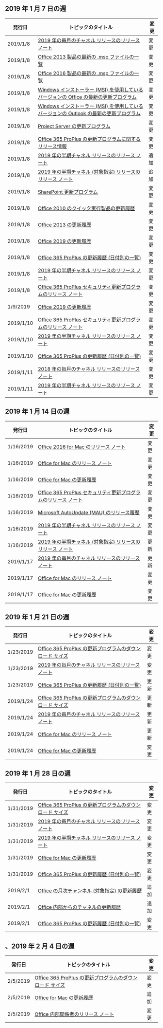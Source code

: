 <!-- This file is generated automatically each week. Changes made to this file will be overwritten.-->




## <a name="week-of-january-07-2019"></a>2019 年 1 月 7 日の週


| 発行日 |トピックのタイトル | 変更 |
|------|------------|--------|
| 2019/1/8 | [2019 年の毎月のチャネル リリースのリリース ノート](/OfficeUpdates/monthly-channel-2019) | 変更 |
| 2019/1/8 | [Office 2013 製品の最新の .msp ファイルの一覧](/OfficeUpdates/msp-files-office-2013) | 変更 |
| 2019/1/8 | [Office 2016 製品の最新の .msp ファイルの一覧](/OfficeUpdates/msp-files-office-2016) | 変更 |
| 2019/1/8 | [Windows インストーラー (MSI) を使用しているバージョンの Office の最新の更新プログラム](/OfficeUpdates/office-updates-msi) | 変更 |
| 2019/1/8 | [Windows インストーラー (MSI) を使用しているバージョンの Outlook の最新の更新プログラム](/OfficeUpdates/outlook-updates-msi) | 変更 |
| 2019/1/8 | [Project Server の更新プログラム](/OfficeUpdates/project-server-updates) | 変更 |
| 2019/1/8 | [Office 365 ProPlus の更新プログラムに関するリリース情報](/OfficeUpdates/release-notes-office365-proplus) | 変更 |
| 2019/1/8 | [2019 年の半期チャネル リリースのリリース ノート](/OfficeUpdates/semi-annual-channel-2019) | 追加 |
| 2019/1/8 | [2019 年の半期チャネル (対象指定) リリースのリリース ノート](/OfficeUpdates/semi-annual-channel-targeted-2019) | 追加 |
| 2019/1/8 | [SharePoint 更新プログラム](/OfficeUpdates/sharepoint-updates) | 変更 |
| 2019/1/8 | [Office 2010 のクイック実行製品の更新履歴](/OfficeUpdates/update-history-office-2010-click-to-run) | 変更 |
| 2019/1/8 | [Office 2013 の更新履歴](/OfficeUpdates/update-history-office-2013) | 変更 |
| 2019/1/8 | [Office 2019 の更新履歴](/OfficeUpdates/update-history-office-2019) | 変更 |
| 2019/1/8 | [Office 365 ProPlus の更新履歴 (日付別の一覧)](/OfficeUpdates/update-history-office365-proplus-by-date) | 変更 |
| 2019/1/8 | [2019 年の半期チャネル リリースのリリース ノート](/OfficeUpdates/semi-annual-channel-2019) | 変更 |
| 2019/1/8 | [Office 365 ProPlus セキュリティ更新プログラムのリリース ノート](/OfficeUpdates/office365-proplus-security-updates) | 変更 |
| 1/9/2019 | [Office 2019 の更新履歴](/OfficeUpdates/update-history-office-2019) | 変更 |
| 2019/1/10 | [Office 365 ProPlus セキュリティ更新プログラムのリリース ノート](/OfficeUpdates/office365-proplus-security-updates) | 変更 |
| 2019/1/10 | [2019 年の半期チャネル リリースのリリース ノート](/OfficeUpdates/semi-annual-channel-2019) | 変更 |
| 2019/1/10 | [Office 365 ProPlus の更新履歴 (日付別の一覧)](/OfficeUpdates/update-history-office365-proplus-by-date) | 変更 |
| 2019/1/11 | [2018 年の毎月のチャネル リリースのリリース ノート](/OfficeUpdates/monthly-channel-2018) | 変更 |
| 2019/1/11 | [2019 年の半期チャネル リリースのリリース ノート](/OfficeUpdates/semi-annual-channel-2019) | 変更 |


## <a name="week-of-january-14-2019"></a>2019 年 1 月 14 日の週


| 発行日 |トピックのタイトル | 変更 |
|------|------------|--------|
| 1/16/2019 | [Office 2016 for Mac のリリース ノート](/OfficeUpdates/release-notes-office-2016-mac) | 変更 |
| 1/16/2019 | [Office for Mac のリリース ノート](/OfficeUpdates/release-notes-office-for-mac) | 変更 |
| 1/16/2019 | [Office for Mac の更新履歴](/OfficeUpdates/update-history-office-for-mac) | 変更 |
| 1/16/2019 | [Office 365 ProPlus セキュリティ更新プログラムのリリース ノート](/OfficeUpdates/office365-proplus-security-updates) | 変更 |
| 1/16/2019 | [Microsoft AutoUpdate (MAU) のリリース履歴](/OfficeUpdates/release-history-microsoft-autoupdate) | 変更 |
| 1/16/2019 | [2019 年の半期チャネル リリースのリリース ノート](/OfficeUpdates/semi-annual-channel-2019) | 変更 |
| 1/16/2019 | [2019 年の半期チャネル (対象指定) リリースのリリース ノート](/OfficeUpdates/semi-annual-channel-targeted-2019) | 更新 |
| 2019/1/17 | [2019 年の毎月のチャネル リリースのリリース ノート](/OfficeUpdates/monthly-channel-2019) | 更新 |
| 2019/1/17 | [Office for Mac のリリース ノート](/OfficeUpdates/release-notes-office-for-mac) | 変更 |
| 2019/1/17 | [Office for Mac の更新履歴](/OfficeUpdates/update-history-office-for-mac) | 変更 |


## <a name="week-of-january-21-2019"></a>2019 年 1 月 21 日の週


| 発行日 |トピックのタイトル | 変更 |
|------|------------|--------|
| 1/23/2019 | [Office 365 ProPlus の更新プログラムのダウンロード サイズ](/OfficeUpdates/download-sizes-office365-proplus-updates) | 変更 |
| 1/23/2019 | [2019 年の毎月のチャネル リリースのリリース ノート](/OfficeUpdates/monthly-channel-2019) | 変更 |
| 1/23/2019 | [Office 365 ProPlus の更新履歴 (日付別の一覧)](/OfficeUpdates/update-history-office365-proplus-by-date) | 更新 |
| 2019/1/24 | [Office 365 ProPlus の更新プログラムのダウンロード サイズ](/OfficeUpdates/download-sizes-office365-proplus-updates) | 更新 |
| 2019/1/24 | [2019 年の毎月のチャネル リリースのリリース ノート](/OfficeUpdates/monthly-channel-2019) | 更新 |
| 2019/1/24 | [Office for Mac のリリース ノート](/OfficeUpdates/release-notes-office-for-mac) | 更新 |
| 2019/1/24 | [Office for Mac の更新履歴](/OfficeUpdates/update-history-office-for-mac) | 変更 |


## <a name="week-of-january-28-2019"></a>2019 年 1 月 28 日の週


| 発行日 |トピックのタイトル | 変更 |
|------|------------|--------|
| 1/31/2019 | [Office 365 ProPlus の更新プログラムのダウンロード サイズ](/OfficeUpdates/download-sizes-office365-proplus-updates) | 変更 |
| 1/31/2019 | [2019 年の毎月のチャネル リリースのリリース ノート](/OfficeUpdates/monthly-channel-2019) | 変更 |
| 1/31/2019 | [2019 年の半期チャネル リリースのリリース ノート](/OfficeUpdates/semi-annual-channel-2019) | 変更 |
| 1/31/2019 | [Office for Mac の更新履歴](/OfficeUpdates/update-history-office-for-mac) | 変更 |
| 1/31/2019 | [Office 365 ProPlus の更新履歴 (日付別の一覧)](/OfficeUpdates/update-history-office365-proplus-by-date) | 変更 |
| 2019/2/1 | [Office の月次チャンネル (対象指定) の更新履歴](/OfficeUpdates/update-history-monthly-channel-targeted) | 追加 |
| 2019/2/1 | [Office 内部からのチャネルの更新履歴](/OfficeUpdates/update-history-office-insider) | 追加 |
| 2019/2/1 | [Office 365 ProPlus の更新履歴 (日付別の一覧)](/OfficeUpdates/update-history-office365-proplus-by-date) | 変更 |


## <a name="week-of-february-04-2019"></a>、2019 年 2 月 4 日の週


| 発行日 |トピックのタイトル | 変更 |
|------|------------|--------|
| 2/5/2019 | [Office 365 ProPlus の更新プログラムのダウンロード サイズ](/OfficeUpdates/download-sizes-office365-proplus-updates) | 変更 |
| 2/5/2019 | [Office for Mac の更新履歴](/OfficeUpdates/release-notes-office-insider) | 追加 |
| 2/5/2019 | [Office 内部関係者のリリース ノート](/OfficeUpdates/release-notes-office-insider) | 変更 |
